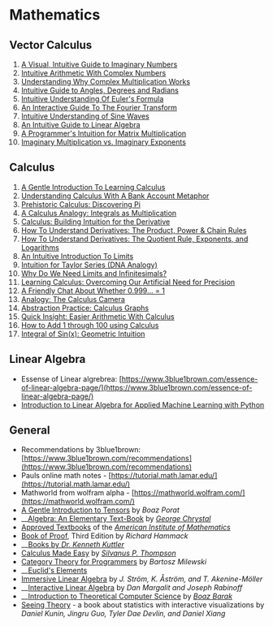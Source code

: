 # Mathematics



## Vector Calculus

1. [A Visual, Intuitive Guide to Imaginary Numbers](https://betterexplained.com/articles/a-visual-intuitive-guide-to-imaginary-numbers/)
2. [Intuitive Arithmetic With Complex Numbers](https://betterexplained.com/articles/intuitive-arithmetic-with-complex-numbers/)
3. [Understanding Why Complex Multiplication Works](https://betterexplained.com/articles/understanding-why-complex-multiplication-works/)
4. [Intuitive Guide to Angles, Degrees and Radians](https://betterexplained.com/articles/intuitive-guide-to-angles-degrees-and-radians/)
5. [Intuitive Understanding Of Euler's Formula](https://betterexplained.com/articles/intuitive-understanding-of-eulers-formula/)
6. [An Interactive Guide To The Fourier Transform](https://betterexplained.com/articles/an-interactive-guide-to-the-fourier-transform/)
7. [Intuitive Understanding of Sine Waves](https://betterexplained.com/articles/intuitive-understanding-of-sine-waves/)
8. [An Intuitive Guide to Linear Algebra](https://betterexplained.com/articles/linear-algebra-guide/)
9. [A Programmer's Intuition for Matrix Multiplication](https://betterexplained.com/articles/matrix-multiplication/)
10. [Imaginary Multiplication vs. Imaginary Exponents](https://betterexplained.com/articles/imaginary-multiplication-exponents/)

## Calculus

1. [A Gentle Introduction To Learning Calculus](https://betterexplained.com/articles/a-gentle-introduction-to-learning-calculus/)
2. [Understanding Calculus With A Bank Account Metaphor](https://betterexplained.com/articles/understanding-calculus-with-a-bank-account-metaphor/)
3. [Prehistoric Calculus: Discovering Pi](https://betterexplained.com/articles/prehistoric-calculus-discovering-pi/)
4. [A Calculus Analogy: Integrals as Multiplication](https://betterexplained.com/articles/a-calculus-analogy-integrals-as-multiplication/)
5. [Calculus: Building Intuition for the Derivative](https://betterexplained.com/articles/calculus-building-intuition-for-the-derivative/)
6. [How To Understand Derivatives: The Product, Power & Chain Rules](https://betterexplained.com/articles/derivatives-product-power-chain/)
7. [How To Understand Derivatives: The Quotient Rule, Exponents, and Logarithms](https://betterexplained.com/articles/how-to-understand-derivatives-the-quotient-rule-exponents-and-logarithms/)
8. [An Intuitive Introduction To Limits](https://betterexplained.com/articles/an-intuitive-introduction-to-limits/)
9. [Intuition for Taylor Series \(DNA Analogy\)](https://betterexplained.com/articles/taylor-series/)
10. [Why Do We Need Limits and Infinitesimals?](https://betterexplained.com/articles/why-do-we-need-limits-and-infinitesimals/)
11. [Learning Calculus: Overcoming Our Artificial Need for Precision](https://betterexplained.com/articles/learning-calculus-overcoming-our-artifical-need-for-precision/)
12. [A Friendly Chat About Whether 0.999... = 1](https://betterexplained.com/articles/a-friendly-chat-about-whether-0-999-1/)
13. [Analogy: The Calculus Camera](https://betterexplained.com/articles/analogy-calculus-camera/)
14. [Abstraction Practice: Calculus Graphs](https://betterexplained.com/articles/abstraction-practice-calculus-graphs/)
15. [Quick Insight: Easier Arithmetic With Calculus](https://betterexplained.com/articles/calculus-arithmetic/)
16. [How to Add 1 through 100 using Calculus](https://betterexplained.com/articles/how-to-add-1-to-100-using-calculus/)
17. [Integral of Sin\(x\): Geometric Intuition](https://betterexplained.com/articles/integral-sinx/)

## Linear Algebra

* Essense of Linear algrebrea: [https://www.3blue1brown.com/essence-of-linear-algebra-page/](https://www.3blue1brown.com/essence-of-linear-algebra-page/)
* [Introduction to Linear Algebra for Applied Machine Learning with Python](https://pabloinsente.github.io/intro-linear-algebra)

## General

* Recommendations by 3blue1brown: [https://www.3blue1brown.com/recommendations](https://www.3blue1brown.com/recommendations)
* Pauls online math notes - [https://tutorial.math.lamar.edu/](https://tutorial.math.lamar.edu/)
* Mathworld from wolfram alpha - [https://mathworld.wolfram.com/](https://mathworld.wolfram.com/)
* [A Gentle Introduction to Tensors](https://www.ese.wustl.edu/~nehorai/Porat_A_Gentle_Introduction_to_Tensors_2014.pdf) by _Boaz Porat_
* \_\_[Algebra: An Elementary Text-Book](http://onlinebooks.library.upenn.edu/webbin/book/lookupid?key=olbp36404) by [_George Chrystal_](https://en.wikipedia.org/wiki/George_Chrystal)
* [Approved Textbooks](https://aimath.org/textbooks/approved-textbooks) of the [_American Institute of Mathematics_](https://aimath.org/)
* [Book of Proof](https://www.people.vcu.edu/~rhammack/BookOfProof), Third Edition by _Richard Hammack_
* \_\_[Books by _Dr. Kenneth Kuttler_](https://klkuttler.com/)
* [Calculus Made Easy](http://calculusmadeeasy.org/) by [_Silvanus P. Thompson_](https://en.wikipedia.org/wiki/Silvanus_P._Thompson)
* [Category Theory for Programmers](https://bartoszmilewski.com/2014/10/28/category-theory-for-programmers-the-preface) by _Bartosz Milewski_
* \_\_[Euclid's Elements](https://mathcs.clarku.edu/~djoyce/java/elements/toc.html)
* [Immersive Linear Algebra](http://immersivemath.com/ila/index.html) by _J. Ström, K. Åström, and T. Akenine-Möller_
* \_\_[Interactive Linear Algebra](http://textbooks.math.gatech.edu/ila) by _Dan Margalit and Joseph Rabinoff_
* \_\_[Introduction to Theoretical Computer Science](https://introtcs.org) by [_Boaz Barak_](https://en.wikipedia.org/wiki/Boaz_Barak)
* [Seeing Theory](https://seeing-theory.brown.edu) - a book about statistics with interactive visualizations by _Daniel Kunin, Jingru Guo, Tyler Dae Devlin, and Daniel Xiang_

